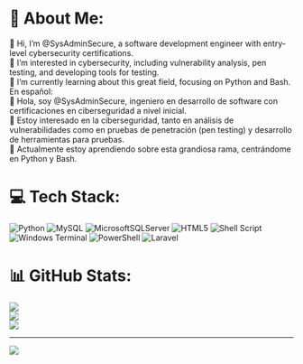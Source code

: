 # 💫 About Me:
👋 Hi, I’m @SysAdminSecure, a software development engineer with entry-level cybersecurity certifications.<br>👀 I’m interested in cybersecurity, including vulnerability analysis, pen testing, and developing tools for testing.<br>🌱 I’m currently learning about this great field, focusing on Python and Bash.<br>En español:<br>👋 Hola, soy @SysAdminSecure, ingeniero en desarrollo de software con certificaciones en ciberseguridad a nivel inicial.<br>👀 Estoy interesado en la ciberseguridad, tanto en análisis de vulnerabilidades como en pruebas de penetración (pen testing) y desarrollo de herramientas para pruebas.<br>🌱 Actualmente estoy aprendiendo sobre esta grandiosa rama, centrándome en Python y Bash.<br>


# 💻 Tech Stack:
![Python](https://img.shields.io/badge/python-3670A0?style=for-the-badge&logo=python&logoColor=ffdd54) ![MySQL](https://img.shields.io/badge/mysql-4479A1.svg?style=for-the-badge&logo=mysql&logoColor=white) ![MicrosoftSQLServer](https://img.shields.io/badge/Microsoft%20SQL%20Server-CC2927?style=for-the-badge&logo=microsoft%20sql%20server&logoColor=white) ![HTML5](https://img.shields.io/badge/html5-%23E34F26.svg?style=for-the-badge&logo=html5&logoColor=white) ![Shell Script](https://img.shields.io/badge/shell_script-%23121011.svg?style=for-the-badge&logo=gnu-bash&logoColor=white) ![Windows Terminal](https://img.shields.io/badge/Windows%20Terminal-%234D4D4D.svg?style=for-the-badge&logo=windows-terminal&logoColor=white) ![PowerShell](https://img.shields.io/badge/PowerShell-%235391FE.svg?style=for-the-badge&logo=powershell&logoColor=white) ![Laravel](https://img.shields.io/badge/laravel-%23FF2D20.svg?style=for-the-badge&logo=laravel&logoColor=white)
# 📊 GitHub Stats:
![](https://github-readme-stats.vercel.app/api?username=SysAdminSecure&theme=dark&hide_border=true&include_all_commits=false&count_private=false)<br/>
![](https://github-readme-streak-stats.herokuapp.com/?user=SysAdminSecure&theme=dark&hide_border=true)<br/>
![](https://github-readme-stats.vercel.app/api/top-langs/?username=SysAdminSecure&theme=dark&hide_border=true&include_all_commits=false&count_private=false&layout=compact)

---
[![](https://visitcount.itsvg.in/api?id=SysAdminSecure&icon=0&color=11)](https://visitcount.itsvg.in)

<!-- Proudly created with GPRM ( https://gprm.itsvg.in ) -->
